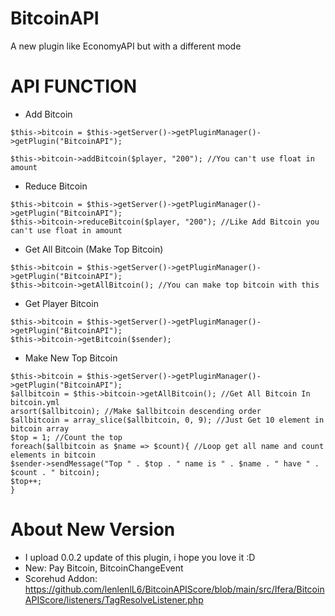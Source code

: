 # BitcoinAPI
A new plugin like EconomyAPI but with a different mode
# API FUNCTION
- Add Bitcoin
```
$this->bitcoin = $this->getServer()->getPluginManager()->getPlugin("BitcoinAPI");

$this->bitcoin->addBitcoin($player, "200"); //You can't use float in amount
```
- Reduce Bitcoin
```
$this->bitcoin = $this->getServer()->getPluginManager()->getPlugin("BitcoinAPI");
$this->bitcoin->reduceBitcoin($player, "200"); //Like Add Bitcoin you can't use float in amount
```
- Get All Bitcoin (Make Top Bitcoin)
```
$this->bitcoin = $this->getServer()->getPluginManager()->getPlugin("BitcoinAPI");
$this->bitcoin->getAllBitcoin(); //You can make top bitcoin with this
```
- Get Player Bitcoin
```
$this->bitcoin = $this->getServer()->getPluginManager()->getPlugin("BitcoinAPI");
$this->bitcoin->getBitcoin($sender);
```
- Make New Top Bitcoin
```
$this->bitcoin = $this->getServer()->getPluginManager()->getPlugin("BitcoinAPI");
$allbitcoin = $this->bitcoin->getAllBitcoin(); //Get All Bitcoin In bitcoin.yml
arsort($allbitcoin); //Make $allbitcoin descending order
$allbitcoin = array_slice($allbitcoin, 0, 9); //Just Get 10 element in bitcoin array
$top = 1; //Count the top
foreach($allbitcoin as $name => $count){ //Loop get all name and count elements in bitcoin 
$sender->sendMessage("Top " . $top . " name is " . $name . " have " . $count . " bitcoin);
$top++;
}
```
# About New Version
- I upload 0.0.2 update of this plugin, i hope you love it :D
- New: Pay Bitcoin, BitcoinChangeEvent
- Scorehud Addon: https://github.com/lenlenlL6/BitcoinAPIScore/blob/main/src/Ifera/BitcoinAPIScore/listeners/TagResolveListener.php
